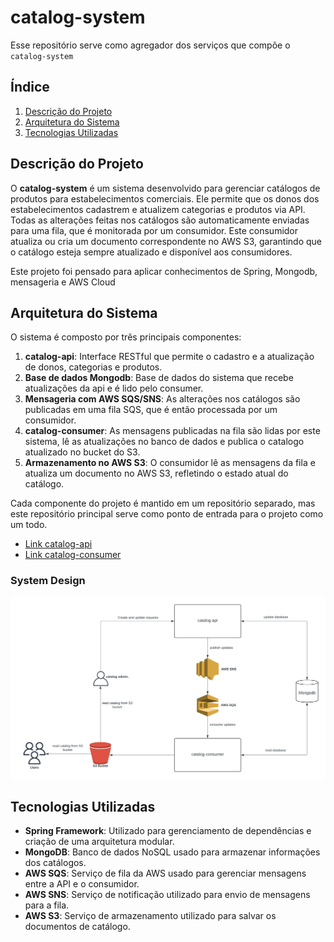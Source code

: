 # catalog-system

Esse repositório serve como agregador dos serviços que compõe o `catalog-system`

## Índice

1. [Descrição do Projeto](#descrição-do-projeto)
2. [Arquitetura do Sistema](#arquitetura-do-sistema)
3. [Tecnologias Utilizadas](#tecnologias-utilizadas)

## Descrição do Projeto

O **catalog-system** é um sistema desenvolvido para gerenciar catálogos de produtos para estabelecimentos comerciais. Ele permite que os donos dos estabelecimentos cadastrem e atualizem categorias e produtos via API. Todas as alterações feitas nos catálogos são automaticamente enviadas para uma fila, que é monitorada por um consumidor. Este consumidor atualiza ou cria um documento correspondente no AWS S3, garantindo que o catálogo esteja sempre atualizado e disponível aos consumidores.

Este projeto foi pensado para aplicar conhecimentos de Spring, Mongodb, mensageria e AWS Cloud

## Arquitetura do Sistema

O sistema é composto por três principais componentes:

1. **catalog-api**: Interface RESTful que permite o cadastro e a atualização de donos, categorias e produtos.
2. **Base de dados Mongodb**: Base de dados do sistema que recebe atualizações da api e é lido pelo consumer.
3. **Mensageria com AWS SQS/SNS**: As alterações nos catálogos são publicadas em uma fila SQS, que é então processada por um consumidor.
4. **catalog-consumer**: As mensagens publicadas na fila são lidas por este sistema, lê as atualizações no banco de dados e publica o catalogo atualizado no bucket do S3.
5. **Armazenamento no AWS S3**: O consumidor lê as mensagens da fila e atualiza um documento no AWS S3, refletindo o estado atual do catálogo.

Cada componente do projeto é mantido em um repositório separado, mas este repositório principal serve como ponto de entrada para o projeto como um todo.

- [Link catalog-api](https://github.com/Marco-Birman-Haiat/catalog-api)
- [Link catalog-consumer](https://github.com/Marco-Birman-Haiat/catalog-consumer)


### System Design
![system design](./resources/catalog-system-diagram.png)



## Tecnologias Utilizadas

- **Spring Framework**: Utilizado para gerenciamento de dependências e criação de uma arquitetura modular.
- **MongoDB**: Banco de dados NoSQL usado para armazenar informações dos catálogos.
- **AWS SQS**: Serviço de fila da AWS usado para gerenciar mensagens entre a API e o consumidor.
- **AWS SNS**: Serviço de notificação utilizado para envio de mensagens para a fila.
- **AWS S3**: Serviço de armazenamento utilizado para salvar os documentos de catálogo.
